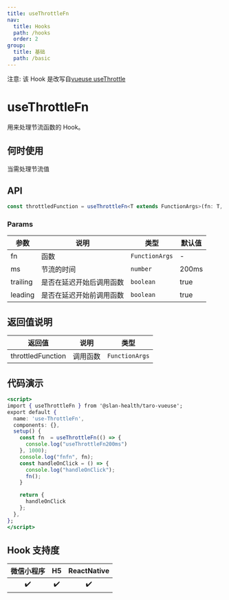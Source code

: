 ```yaml
---
title: useThrottleFn
nav:
  title: Hooks
  path: /hooks
  order: 2
group:
  title: 基础
  path: /basic
---
```


<Alert>注意: 该 Hook 是改写自<a target="__blank" href="https://github.com/vueuse/vueuse/blob/main/packages/shared/useThrottleFn/index.ts">vueuse useThrottle</a></Alert>

# useThrottleFn

用来处理节流函数的 Hook。

## 何时使用

当需处理节流值

## API

```typescript
const throttledFunction = useThrottleFn<T extends FunctionArgs>(fn: T, ms: MaybeRef<number> = 200, trailing = true, leading = true);
```

### Params

| 参数    | 说明           | 类型      | 默认值 |
| ------- | -------------- | --------- | ------ |
| fn      | 函数      |   `FunctionArgs`  | -      |
| ms      | 节流的时间  | `number`   | 200ms
| trailing   | 是否在延迟开始后调用函数  | `boolean`   | true
| leading    | 是否在延迟开始前调用函数  | `boolean`   | true

## 返回值说明

| 返回值 | 说明           | 类型                                             |
| ------ | -------------- | ------------------------------------------------ |
| throttledFunction   | 调用函数 | `FunctionArgs` |

## 代码演示

```jsx | pure
<script>
import { useThrottleFn } from '@slan-health/taro-vueuse';
export default {
  name: 'use-ThrottleFn',
  components: {},
  setup() {
    const fn  = useThrottleFn(() => {
      console.log("useThrottleFn200ms")
    }, 1000);
    console.log("fnfn", fn);
    const handleOnClick = () => {
      console.log("handleOnClick");
      fn();
    }

    return {
      handleOnClick
    };
  },
};
</script>
```


## Hook 支持度

| 微信小程序 | H5  | ReactNative |
| :--------: | :-: | :---------: |
|     ✔️     | ✔️  |     ✔️      |
